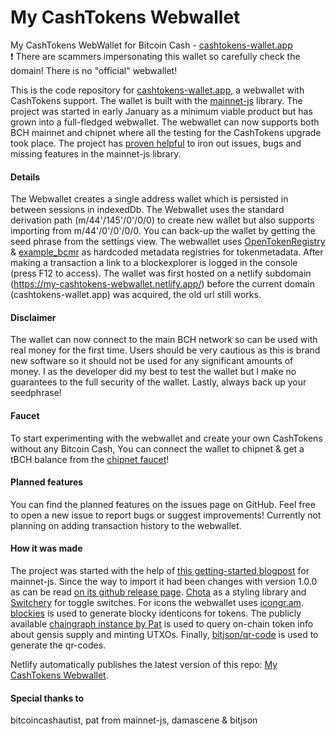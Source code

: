 # My CashTokens Webwallet

My CashTokens WebWallet for Bitcoin Cash - [cashtokens-wallet.app](https://cashtokens-wallet.app)<br>
:exclamation: There are scammers impersonating this wallet so carefully check the domain! There is no "official" webwallet!

This is the code repository for [cashtokens-wallet.app](https://cashtokens-wallet.app), a webwallet with CashTokens support.
The wallet is built with the [mainnet-js](https://mainnet.cash/) library.
The project was started in early January as a minimum viable product but has grown into a full-fledged webwallet.
The webwallet can now supports both BCH mainnet and chipnet where all the testing for the CashTokens upgrade took place.
The project has [proven helpful](https://gist.github.com/mainnet-pat/95df7e844987af8ca4bebbff90f1f625) to iron out issues, bugs and missing features in the mainnet-js library.

#### Details

The Webwallet creates a single address wallet which is persisted in between sessions in indexedDb.
The Webwallet uses the standard derivation path (m/44'/145'/0'/0/0) to create new wallet but also supports importing 
from m/44'/0'/0'/0/0.
You can back-up the wallet by getting the seed phrase from the settings view.
The webwallet uses [OpenTokenRegistry](https://otr.cash/.well-known/bitcoin-cash-metadata-registry.json) & [example_bcmr](https://github.com/mr-zwets/example_bcmr) as hardcoded metadata registries for tokenmetadata.
After making a transaction a link to a blockexplorer is logged in the console (press F12 to access).
The wallet was first hosted on a netlify subdomain (https://my-cashtokens-webwallet.netlify.app/) before the current domain (cashtokens-wallet.app) was acquired, the old url still works.


#### Disclaimer

The wallet can now connect to the main BCH network so can be used with real money for the first time.
Users should be very cautious as this is brand new software so it should not be used for any significant amounts of money.
I as the developer did my best to test the wallet but I make no guarantees to the full security of the wallet.
Lastly, always back up your seedphrase!

#### Faucet

To start experimenting with the webwallet and create your own CashTokens without any Bitcoin Cash, You can connect the wallet to chipnet & get a tBCH balance from the [chipnet faucet](https://tbch.googol.cash/)!

#### Planned features

You can find the planned features on the issues page on GitHub.
Feel free to open a new issue to report bugs or suggest improvements!
Currently not planning on adding transaction history to the webwallet.

#### How it was made

The project was started with the help of [this getting-started blogpost](https://read.cash/@pat/mainnetcash-getting-started-a75b2fc6) for mainnet-js.
Since the way to import it had been changes with version 1.0.0 as can be read [on its github release page](https://github.com/mainnet-cash/mainnet-js/releases/tag/1.0.0).
[Chota](https://jenil.github.io/chota/) as a styling library and [Switchery](https://github.com/abpetkov/switchery) for toggle switches.
For icons the webwallet uses [icongr.am](https://icongr.am).
[blockies](https://github.com/download13/blockies) is used to generate blocky identicons for tokens.
The publicly available [chaingraph instance by Pat](https://chaingraph.pat.mn/) is used to query on-chain token info about gensis supply and minting UTXOs.
Finally, [bitjson/qr-code](https://github.com/bitjson/qr-code) is used to generate the qr-codes.

Netlify automatically publishes the latest version of this repo: [My CashTokens Webwallet](https://github.com/mr-zwets/my-cashtokens-webwallet).

#### Special thanks to
bitcoincashautist, pat from mainnet-js, damascene & bitjson

